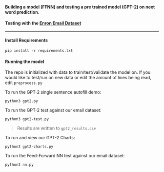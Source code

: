 #### Building a model (FFNN) and testing a pre trained model (GPT-2) on next word prediction.

#### Testing with the [Enron Email Dataset](https://www.kaggle.com/wcukierski/enron-email-dataset)

---

#### Install Requirements

```
pip install -r requirements.txt
```

#### Running the model

The repo is initialized with data to train/test/validate the model on.
If you would like to test/run on new data or edit the amount of lines being read, edit `preprocess.py`

To run the GPT-2 single sentence autofill demo:

```
python3 gpt2.py
```

To run the GPT-2 test against our email dataset:

```
python3 gpt2-test.py
```

> Results are written to `gpt2_results.csv`

To run and view our GPT-2 Charts:

```
python3 gpt2-charts.py
```

To run the Feed-Forward NN test against our email dataset:

```
python3 nn.py
```
